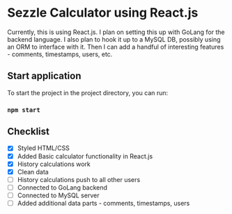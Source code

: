 # Sezzle Calculator using React.js

Currently, this is using React.js. I plan on setting this up  with GoLang for the backend language. I also plan to hook it up to a MySQL DB, possibly using an ORM to interface with it. Then I can add a handful of interesting features - comments, timestamps, users, etc.

## Start application

To start the project in the project directory, you can run:

### `npm start`


## Checklist

- [x] Styled HTML/CSS
- [x] Added Basic calculator functionality in React.js
- [x] History calculations work
- [x] Clean data
- [ ] History calculations push to all other users
- [ ] Connected to GoLang backend
- [ ] Connected to MySQL server
- [ ] Added additional data parts - comments, timestamps, users
